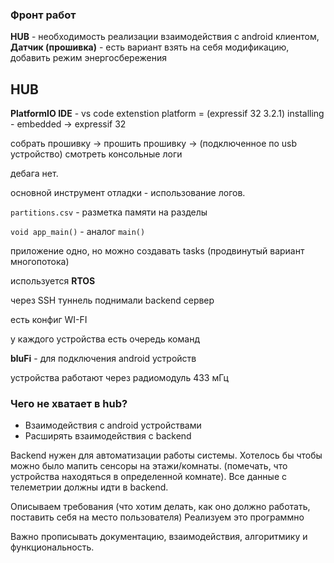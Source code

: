 ### Фронт работ

**HUB** - необходимость реализации взаимодействия с android клиентом, 
**Датчик (прошивка)** - есть вариант взять на себя модификацию, добавить режим энергосбережения

## HUB

**PlatformIO IDE** - vs code extenstion
platform = (expressif 32 3.2.1)
installing - embedded -> expressif 32

собрать прошивку -> прошить прошивку -> (подключенное по usb устройство) смотреть консольные логи

дебага нет.

основной инструмент отладки - использование логов.

`partitions.csv` - разметка памяти на разделы

`void app_main()` - аналог `main()`

приложение одно, но можно создавать tasks (продвинутый вариант многопотока)

используется **RTOS**

через SSH туннель поднимали backend сервер

есть конфиг WI-FI

у каждого устройства есть очередь команд 

**bluFi** - для подключения android устройств

устройства работают через радиомодуль 433 мГц

### Чего не хватает в hub?

- Взаимодействия с android устройствами
- Расширять взаимодействия с backend

Backend нужен для автоматизации работы системы. 
Хотелось бы чтобы можно было мапить сенсоры на этажи/комнаты. (помечать, что устройства находяться в определенной комнате).
Все данные с телеметрии должны идти в backend.


Описываем требования (что хотим делать, как оно должно работать, поставить себя на место пользователя)
Реализуем это программно 

Важно прописывать документацию, взаимодействия, алгоритмику и функциональность.

